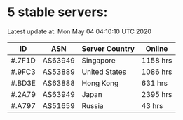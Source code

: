 # 5 stable servers:

Latest update at: Mon May 04 04:10:10 UTC 2020

| ID | ASN | Server Country | Online |
| -- | --- | -------------- | ------ |
| #.7F1D | AS63949 | Singapore | 1158 hrs |
| #.9FC3 | AS53889 | United States | 1086 hrs |
| #.BD3E | AS63888 | Hong Kong | 631 hrs |
| #.2A79 | AS63949 | Japan | 2395 hrs |
| #.A797 | AS51659 | Russia | 43 hrs |

